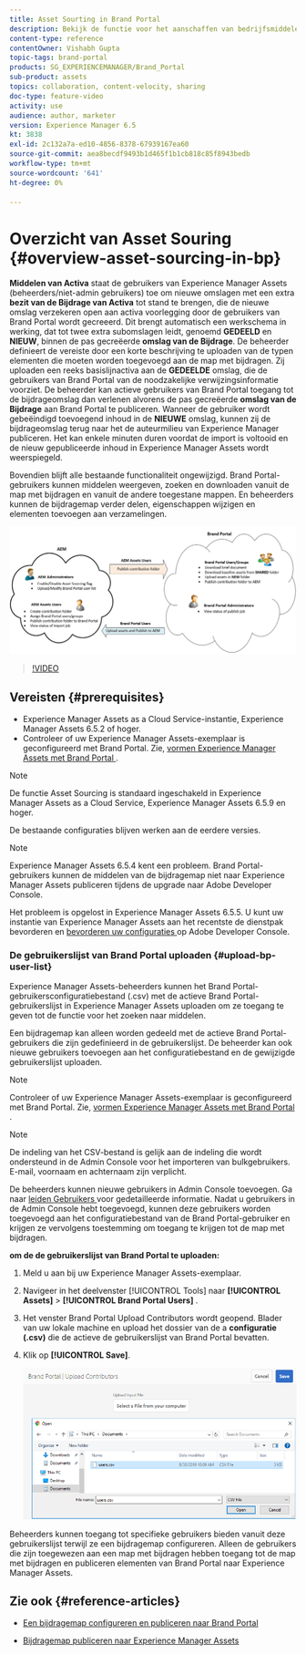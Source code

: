 ```yaml
---
title: Asset Sourting in Brand Portal
description: Bekijk de functie voor het aanschaffen van bedrijfsmiddelen die in de Adobe Experience Manager Assets Brand Portal wordt uitgebracht.
content-type: reference
contentOwner: Vishabh Gupta
topic-tags: brand-portal
products: SG_EXPERIENCEMANAGER/Brand_Portal
sub-product: assets
topics: collaboration, content-velocity, sharing
doc-type: feature-video
activity: use
audience: author, marketer
version: Experience Manager 6.5
kt: 3838
exl-id: 2c132a7a-ed10-4856-8378-67939167ea60
source-git-commit: aea8becdf9493b1d465f1b1cb818c85f8943bedb
workflow-type: tm+mt
source-wordcount: '641'
ht-degree: 0%

---
```


# Overzicht van Asset Souring {#overview-asset-sourcing-in-bp}

**Middelen van Activa** staat de gebruikers van Experience Manager Assets (beheerders/niet-admin gebruikers) toe om nieuwe omslagen met een extra **bezit van de Bijdrage van Activa** tot stand te brengen, die de nieuwe omslag verzekeren open aan activa voorlegging door de gebruikers van Brand Portal wordt gecreeerd. Dit brengt automatisch een werkschema in werking, dat tot twee extra subomslagen leidt, genoemd **GEDEELD** en **NIEUW**, binnen de pas gecreëerde **omslag van de Bijdrage**. De beheerder definieert de vereiste door een korte beschrijving te uploaden van de typen elementen die moeten worden toegevoegd aan de map met bijdragen. Zij uploaden een reeks basislijnactiva aan de **GEDEELDE** omslag, die de gebruikers van Brand Portal van de noodzakelijke verwijzingsinformatie voorziet. De beheerder kan actieve gebruikers van Brand Portal toegang tot de bijdrageomslag dan verlenen alvorens de pas gecreëerde **omslag van de Bijdrage** aan Brand Portal te publiceren. Wanneer de gebruiker wordt gebeëindigd toevoegend inhoud in de **NIEUWE** omslag, kunnen zij de bijdrageomslag terug naar het de auteurmilieu van Experience Manager publiceren. Het kan enkele minuten duren voordat de import is voltooid en de nieuw gepubliceerde inhoud in Experience Manager Assets wordt weerspiegeld.

Bovendien blijft alle bestaande functionaliteit ongewijzigd. Brand Portal-gebruikers kunnen middelen weergeven, zoeken en downloaden vanuit de map met bijdragen en vanuit de andere toegestane mappen. En beheerders kunnen de bijdragemap verder delen, eigenschappen wijzigen en elementen toevoegen aan verzamelingen.

![ Middelen van Brand Portal ](assets/asset-sourcing.png)

>[!VIDEO](https://video.tv.adobe.com/v/29365/?quality=12)

## Vereisten {#prerequisites}

* Experience Manager Assets as a Cloud Service-instantie, Experience Manager Assets 6.5.2 of hoger.
* Controleer of uw Experience Manager Assets-exemplaar is geconfigureerd met Brand Portal. Zie, [ vormen Experience Manager Assets met Brand Portal ](../using/configure-aem-assets-with-brand-portal.md).

<!--
* Ensure that your Brand Portal tenant is configured with one AEM Assets author instance.
-->

>[!NOTE]
>
>De functie Asset Sourcing is standaard ingeschakeld in Experience Manager Assets as a Cloud Service, Experience Manager Assets 6.5.9 en hoger.
>
>De bestaande configuraties blijven werken aan de eerdere versies.

>[!NOTE]
>
>Experience Manager Assets 6.5.4 kent een probleem. Brand Portal-gebruikers kunnen de middelen van de bijdragemap niet naar Experience Manager Assets publiceren tijdens de upgrade naar Adobe Developer Console.
>
>Het probleem is opgelost in Experience Manager Assets 6.5.5. U kunt uw instantie van Experience Manager Assets aan het recentste de dienstpak bevorderen en [ bevorderen uw configuraties ](https://experienceleague.adobe.com/en/docs/experience-manager-65/content/assets/brandportal/configure-aem-assets-with-brand-portal#upgrade-integration-65) op Adobe Developer Console.

<!--

>For immediate fix on AEM 6.5.4, it is recommended to [download the hotfix](https://www.adobeaemcloud.com/content/marketplace/marketplaceProxy.html?packagePath=/content/companies/public/adobe/packages/cq650/hotfix/cq-6.5.0-hotfix-33041) and install on your author instance.
-->

<!--
## Configure Asset Sourcing {#configure-asset-sourcing}

**Asset Sourcing** is configured from within the AEM Assets author instance. The administrators can enable the Asset Sourcing feature flag configuration from the **AEM Web Console Configuration** and upload the active Brand Portal users list in **AEM Assets**.

>[!NOTE]
>
>Asset Sourcing is by default enabled on AEM Assets as a Cloud Service. The AEM administrator can directly upload the active Brand Portal users to allow them access to the Asset Sourcing feature.

>[!NOTE]
>
>Before you begin with the configuration, ensure that your AEM Assets instance is configured with Brand Portal. See, [Configure AEM Assets with Brand Portal](../using/configure-aem-assets-with-brand-portal.md). 

The following video demonstrates, how to configure Asset Sourcing on your AEM Assets author instance:

>[!VIDEO](https://video.tv.adobe.com/v/29771)
-->

<!--
### Enable Asset Sourcing {#enable-asset-sourcing}

AEM administrators can enable the Asset Sourcing feature flag from within the AEM Web Console Configuration (a.k.a Configuration Manager).

>[!NOTE]
>
>This step is not applicable for AEM Assets as a Cloud Service.


**To enable Asset Sourcing:**
1. Log in to your AEM Assets author instance and open Configuration Manager. 
Default URL: http:// localhost:4502/system/console/configMgr.
1. Search using the keyword **Asset Sourcing** to locate **[!UICONTROL Asset Sourcing Feature Flag Config]**.
1. Click **[!UICONTROL Asset Sourcing Feature Flag Config]** to open the configuration window.
1. Select the **[!UICONTROL feature.flag.active.status]** check box.
1. Click **[!UICONTROL Save]**.

![](assets/enable-asset-sourcing.png)
-->


### De gebruikerslijst van Brand Portal uploaden {#upload-bp-user-list}

Experience Manager Assets-beheerders kunnen het Brand Portal-gebruikersconfiguratiebestand (.csv) met de actieve Brand Portal-gebruikerslijst in Experience Manager Assets uploaden om ze toegang te geven tot de functie voor het zoeken naar middelen.

Een bijdragemap kan alleen worden gedeeld met de actieve Brand Portal-gebruikers die zijn gedefinieerd in de gebruikerslijst. De beheerder kan ook nieuwe gebruikers toevoegen aan het configuratiebestand en de gewijzigde gebruikerslijst uploaden.

>[!NOTE]
>
>Controleer of uw Experience Manager Assets-exemplaar is geconfigureerd met Brand Portal. Zie, [ vormen Experience Manager Assets met Brand Portal ](../using/configure-aem-assets-with-brand-portal.md).

>[!NOTE]
>
>De indeling van het CSV-bestand is gelijk aan de indeling die wordt ondersteund in de Admin Console voor het importeren van bulkgebruikers. E-mail, voornaam en achternaam zijn verplicht.

De beheerders kunnen nieuwe gebruikers in Admin Console toevoegen. Ga naar [ leiden Gebruikers ](brand-portal-adding-users.md) voor gedetailleerde informatie. Nadat u gebruikers in de Admin Console hebt toegevoegd, kunnen deze gebruikers worden toegevoegd aan het configuratiebestand van de Brand Portal-gebruiker en krijgen ze vervolgens toestemming om toegang te krijgen tot de map met bijdragen.

**om de de gebruikerslijst van Brand Portal te uploaden:**

1. Meld u aan bij uw Experience Manager Assets-exemplaar.
1. Navigeer in het deelvenster [!UICONTROL Tools] naar **[!UICONTROL Assets]** > **[!UICONTROL Brand Portal Users]** .

1. Het venster Brand Portal Upload Contributors wordt geopend.
Blader van uw lokale machine en upload het dossier van de a **configuratie (.csv)** die de actieve de gebruikerslijst van Brand Portal bevatten.
1. Klik op **[!UICONTROL Save]**.

   ![](assets/upload-user-list2.png)

Beheerders kunnen toegang tot specifieke gebruikers bieden vanuit deze gebruikerslijst terwijl ze een bijdragemap configureren. Alleen de gebruikers die zijn toegewezen aan een map met bijdragen hebben toegang tot de map met bijdragen en publiceren elementen van Brand Portal naar Experience Manager Assets.

## Zie ook {#reference-articles}

* [Een bijdragemap configureren en publiceren naar Brand Portal](brand-portal-publish-contribution-folder-to-brand-portal.md)

* [Bijdragemap publiceren naar Experience Manager Assets](brand-portal-publish-contribution-folder-to-aem-assets.md)
